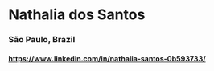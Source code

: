 # Nathalia dos Santos
### São Paulo, Brazil
#### https://www.linkedin.com/in/nathalia-santos-0b593733/
